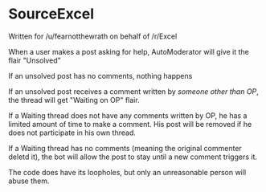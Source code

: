 SourceExcel
==========

Written for /u/fearnotthewrath on behalf of /r/Excel

When a user makes a post asking for help, AutoModerator will give  it the flair "Unsolved"

If an unsolved post has no comments, nothing happens

If an unsolved post receives a comment written by *someone other than OP*, the thread will get "Waiting on OP" flair.

If a Waiting thread does not have any comments written by OP, he has a limited amount of time to make a comment. His post will be removed if he does not participate in his own thread.

If a Waiting thread has no comments (meaning the original commenter deletd it), the bot will allow the post to stay until a new comment triggers it.

The code does have its loopholes, but only an unreasonable person will abuse them.